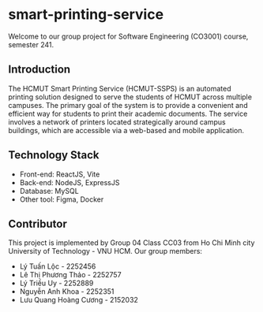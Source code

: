 # smart-printing-service
Welcome to our group project for Software Engineering (CO3001) course, semester 241.
## Introduction
The HCMUT Smart Printing Service (HCMUT-SSPS) is an automated printing solution designed to serve the students of HCMUT across multiple campuses. The primary goal of the system is to provide a convenient and efficient way for students to print their academic documents. The service involves a network of printers located strategically around campus buildings, which are accessible via a web-based and mobile application.
## Technology Stack
- Front-end: ReactJS, Vite
- Back-end: NodeJS, ExpressJS
- Database: MySQL
- Other tool: Figma, Docker
## Contributor
This project is implemented by Group 04 Class CC03 from Ho Chi Minh city University of Technology - VNU HCM. Our group members:
- Lý Tuấn Lộc - 2252456
- Lê Thị Phương Thảo - 2252757
- Lý Triều Uy - 2252889
- Nguyễn Anh Khoa - 2252351
- Lưu Quang Hoàng Cương - 2152032
